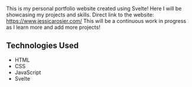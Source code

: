This is my personal portfolio website created using Svelte!
Here I will be showcasing my projects and skills.
Direct link to the website: https://www.jessicarosier.com/
This will be a continuous work in progress as I learn more and add more projects!


## Technologies Used
* HTML
* CSS
* JavaScript
* Svelte


